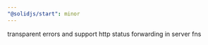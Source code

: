 ```yaml
---
"@solidjs/start": minor
---
```


transparent errors and support http status forwarding in server fns

